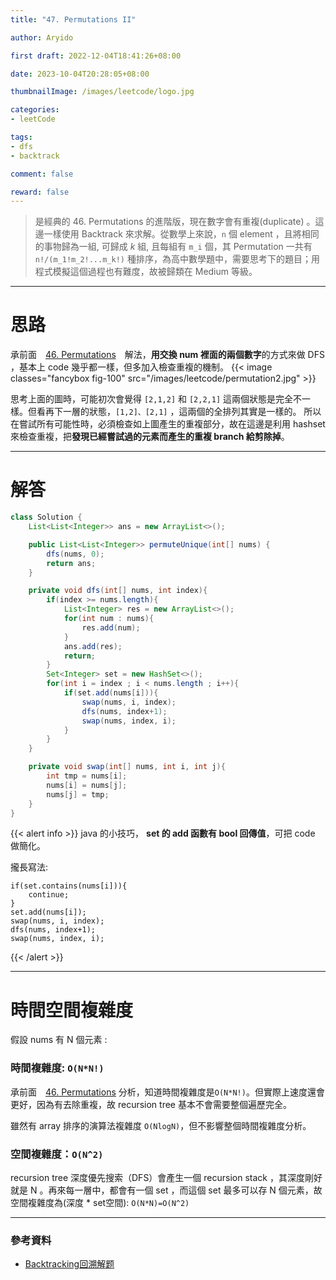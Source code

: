 ```yaml
---
title: "47. Permutations II"

author: Aryido

first draft: 2022-12-04T18:41:26+08:00

date: 2023-10-04T20:28:05+08:00

thumbnailImage: /images/leetcode/logo.jpg

categories:
- leetCode

tags:
- dfs
- backtrack

comment: false

reward: false
---
```

<!--BODY-->
> 是經典的 46. Permutations 的進階版，現在數字會有重複(duplicate) 。這邊一樣使用 Backtrack 來求解。從數學上來說，```n``` 個 element ，且將相同的事物歸為一組, 可歸成 *k* 組, 且每組有 ```m_i``` 個，其 Permutation 一共有 ```n!/(m_1!m_2!...m_k!)``` 種排序，為高中數學題中，需要思考下的題目；用程式模擬這個過程也有難度，故被歸類在 Medium 等級。
<!--more-->

---

# 思路
承前面　[46. Permutations](https://aryido.github.io/posts/leetcode/leetcode46/)　解法，**用交換 num 裡面的兩個數字**的方式來做 DFS ，基本上 code 幾乎都一樣，但多加入檢查重複的機制。
{{< image classes="fancybox fig-100" src="/images/leetcode/permutation2.jpg" >}}

思考上面的圖時，可能初次會覺得 ```[2,1,2]``` 和 ```[2,2,1]``` 這兩個狀態是完全不一樣。但看再下一層的狀態，```[1,2]、[2,1]``` ，這兩個的全排列其實是一樣的。
所以在嘗試所有可能性時，必須檢查如上圖產生的重複部分，故在這邊是利用 hashset 來檢查重複，把**發現已經嘗試過的元素而產生的重複 branch 給剪除掉**。

---
# 解答
```java
class Solution {
    List<List<Integer>> ans = new ArrayList<>();

    public List<List<Integer>> permuteUnique(int[] nums) {
        dfs(nums, 0);
        return ans;
    }

    private void dfs(int[] nums, int index){
        if(index >= nums.length){
            List<Integer> res = new ArrayList<>();
            for(int num : nums){
                res.add(num);
            }
            ans.add(res);
            return;
        }
        Set<Integer> set = new HashSet<>();
        for(int i = index ; i < nums.length ; i++){
            if(set.add(nums[i])){
                swap(nums, i, index);
                dfs(nums, index+1);
                swap(nums, index, i);
            }
        }
    }

    private void swap(int[] nums, int i, int j){
        int tmp = nums[i];
        nums[i] = nums[j];
        nums[j] = tmp;
    }
}

```
{{< alert info >}}
java 的小技巧， **set 的 add 函數有 bool 回傳值**，可把 code 做簡化。

攏長寫法:
```
if(set.contains(nums[i])){
    continue;
}
set.add(nums[i]);
swap(nums, i, index);
dfs(nums, index+1);
swap(nums, index, i);

```
{{< /alert >}}

---

# 時間空間複雜度
假設 nums 有 N 個元素 :
### 時間複雜度: ```O(N*N!)```
承前面　[46. Permutations](https://aryido.github.io/posts/leetcode/leetcode46/) 分析，知道時間複雜度是```O(N*N!)```。但實際上速度還會更好，因為有去除重複，故 recursion tree 基本不會需要整個遍歷完全。

雖然有 array 排序的演算法複雜度 ```O(NlogN)```，但不影響整個時間複雜度分析。

### 空間複雜度：```O(N^2)```
recursion tree 深度優先搜索（DFS）會產生一個 recursion stack ，其深度剛好就是 N 。再來每一層中，都會有一個 set ，而這個 set 最多可以存 N 個元素，故空間複雜度為(深度 * set空間): ```O(N*N)=O(N^2)```

---

### 參考資料

- [Backtracking回溯解题](https://www.youtube.com/watch?v=xqidNhvwKzI&list=PLV5qT67glKSErHD66rKTfqerMYz9OaTOs&index=18)